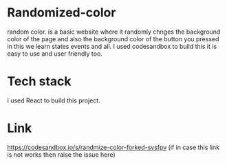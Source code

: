 # Randomized-color 
random color. is a basic website where it randomly chnges the background color of the page and also the background color of the  button  you pressed in this we learn states events and all. I used codesandbox to build this it is easy to use and user friendly too. 


# Tech stack 
I used React to build this project.

# Link
https://codesandbox.io/s/randmize-color-forked-svsfpv
(if in case this link is not works then raise the issue here)
